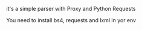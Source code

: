 it's a simple parser with Proxy and Python Requests

You need to install bs4, requests and lxml in yor env